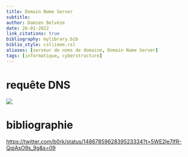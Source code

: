 ```yaml
---
title: Domain Name Server
subtitle:
author: Damien Belvèze
date: 26-01-2022
link_citations: true
bibliography: mylibrary.bib
biblio_style: csl\ieee.csl
aliases: [serveur de noms de domaine, Domain Name Server]
tags: [informatique, cyberstructure]
---
```


# requête DNS

![](DNS_query.png)






# bibliographie



https://twitter.com/b0rk/status/1486785962839523334?t=5WE2le7lfR-QqjAsO9s_9g&s=09